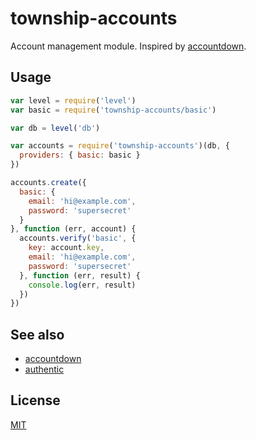 # township-accounts

Account management module. Inspired by [accountdown](http://npmjs.com/accountdown).

## Usage

```js
var level = require('level')
var basic = require('township-accounts/basic')

var db = level('db')

var accounts = require('township-accounts')(db, {
  providers: { basic: basic }
})

accounts.create({
  basic: {
    email: 'hi@example.com',
    password: 'supersecret'
  }
}, function (err, account) {
  accounts.verify('basic', {
    key: account.key,
    email: 'hi@example.com',
    password: 'supersecret'
  }, function (err, result) {
    console.log(err, result)
  })
})
```

## See also
- [accountdown](http://npmjs.com/accountdown)
- [authentic](http://npmjs.com/authentic)

## License

[MIT](LICENSE.md)
